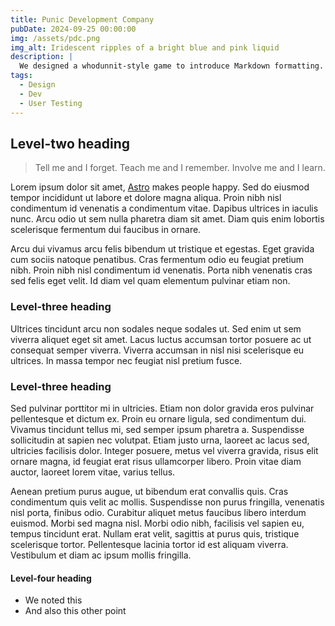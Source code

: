 ```yaml
---
title: Punic Development Company
pubDate: 2024-09-25 00:00:00
img: /assets/pdc.png
img_alt: Iridescent ripples of a bright blue and pink liquid
description: |
  We designed a whodunnit-style game to introduce Markdown formatting. Suspense — suspicion — syntax!
tags:
  - Design
  - Dev
  - User Testing
---
```


## Level-two heading

> Tell me and I forget. Teach me and I remember. Involve me and I learn.

Lorem ipsum dolor sit amet, <a href="https://astro.build/">Astro</a> makes
people happy. Sed do eiusmod tempor incididunt ut labore et dolore magna aliqua.
Proin nibh nisl condimentum id venenatis a condimentum vitae. Dapibus ultrices
in iaculis nunc. Arcu odio ut sem nulla pharetra diam sit amet. Diam quis enim
lobortis scelerisque fermentum dui faucibus in ornare.

Arcu dui vivamus arcu felis bibendum ut tristique et egestas. Eget gravida cum
sociis natoque penatibus. Cras fermentum odio eu feugiat pretium nibh. Proin
nibh nisl condimentum id venenatis. Porta nibh venenatis cras sed felis eget
velit. Id diam vel quam elementum pulvinar etiam non.

### Level-three heading

Ultrices tincidunt arcu non sodales neque sodales ut. Sed enim ut sem viverra
aliquet eget sit amet. Lacus luctus accumsan tortor posuere ac ut consequat
semper viverra. Viverra accumsan in nisl nisi scelerisque eu ultrices. In massa
tempor nec feugiat nisl pretium fusce.

### Level-three heading

Sed pulvinar porttitor mi in ultricies. Etiam non dolor gravida eros pulvinar
pellentesque et dictum ex. Proin eu ornare ligula, sed condimentum dui. Vivamus
tincidunt tellus mi, sed semper ipsum pharetra a. Suspendisse sollicitudin at
sapien nec volutpat. Etiam justo urna, laoreet ac lacus sed, ultricies facilisis
dolor. Integer posuere, metus vel viverra gravida, risus elit ornare magna, id
feugiat erat risus ullamcorper libero. Proin vitae diam auctor, laoreet lorem
vitae, varius tellus.

Aenean pretium purus augue, ut bibendum erat convallis quis. Cras condimentum
quis velit ac mollis. Suspendisse non purus fringilla, venenatis nisl porta,
finibus odio. Curabitur aliquet metus faucibus libero interdum euismod. Morbi
sed magna nisl. Morbi odio nibh, facilisis vel sapien eu, tempus tincidunt erat.
Nullam erat velit, sagittis at purus quis, tristique scelerisque tortor.
Pellentesque lacinia tortor id est aliquam viverra. Vestibulum et diam ac ipsum
mollis fringilla.

#### Level-four heading

- We noted this
- And also this other point
